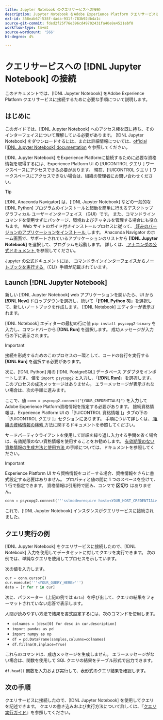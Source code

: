 ```yaml
---
title: Jupyter Notebook のクエリサービスへの接続
description: Jupyter Notebook をAdobe Experience Platform クエリサービスに接続する方法を説明します。
exl-id: 358eab67-538f-4ada-931f-783b92db4a1c
source-git-commit: fded2f25f76e396cd49702431fa40e8e4521ebf8
workflow-type: tm+mt
source-wordcount: '566'
ht-degree: 4%

---
```


# クエリサービスへの [!DNL Jupyter Notebook] の接続

このドキュメントでは、[!DNL Jupyter Notebook] をAdobe Experience Platform クエリサービスに接続するために必要な手順について説明します。

## はじめに

このガイドでは、[!DNL Jupyter Notebook] へのアクセス権を既に持ち、そのインターフェイスについて理解している必要があります。 [!DNL Jupyter Notebook] をダウンロードするには、または詳細情報については、[official [!DNL Jupyter Notebook] documentation](https://jupyter.org/) を参照してください。

[!DNL Jupyter Notebook] をExperience Platformに接続するために必要な資格情報を取得するには、Experience Platform UI の [!UICONTROL  クエリ ] ワークスペースにアクセスできる必要があります。 現在、[!UICONTROL  クエリ ] ワークスペースにアクセスできない場合は、組織の管理者にお問い合わせください。

>[!TIP]
>
>[!DNL Anaconda Navigator] は、[!DNL Jupyter Notebook] などの一般的な [!DNL Python] プログラムのインストールと起動を簡単に行えるデスクトップ グラフィカル ユーザーインターフェイス （GUI）です。 また、コマンドラインコマンドを使用せずにパッケージ、環境およびチャネルを管理する場合にも役立ちます。
>Web サイトのガイド付きインストールプロセスに従って、[ 好みのバージョンのアプリケーションをインストール ](https://docs.anaconda.com/anaconda/install/) します。
>Anaconda Navigator のホーム画面で、サポートされているアプリケーションのリストから **[!DNL Jupyter Notebook]** を選択して、プログラムを起動します。
>詳しくは、[ アナコンダの公式ドキュメント ](https://docs.anaconda.com/anaconda/navigator/) を参照してください。

Jupyter の公式ドキュメントには、[ コマンドラインインターフェイスからノートブックを実行する ](https://docs.jupyter.org/en/latest/running.html#how-do-i-open-a-specific-notebook) （CLI）手順が記載されています。

## Launch [!DNL Jupyter Notebook]

新しい [!DNL Jupyter Notebook] web アプリケーションを開いたら、UI から **[!DNL New]** ドロップダウンを選択し、続いて「**[!DNL Python 3]**」を選択して、新しいノートブックを作成します。 [!DNL Notebook] エディターが表示されます。

[!DNL Notebook] エディターの最初の行に値 `pip install psycopg2-binary` を入力し、コマンドバーから **[!DNL Run]** を選択します。 成功メッセージが入力行の下に表示されます。

>[!IMPORTANT]
>
>接続を形成するためのこのプロセスの一環として、コードの各行を実行する **[!DNL Run]** を選択する必要があります。

次に、[!DNL Python] 用の [!DNL PostgreSQL] データベース アダプタをインポートします。 値を `import psycopg2` と入力し、「**[!DNL Run]**」を選択します。 このプロセスの成功メッセージはありません。 エラーメッセージが表示されない場合は、次の手順に進みます。

ここで、値 `conn = psycopg2.connect("{YOUR_CREDENTIALS}")` を入力してAdobe Experience Platform資格情報を指定する必要があります。 接続資格情報は、Experience Platform UI の「[!UICONTROL  資格情報 ]」タブの下の「[!UICONTROL  クエリ ]」セクションにあります。 手順について詳しくは、[ 組織の資格情報の検索 ](../ui/credentials.md) 方法に関するドキュメントを参照してください。

サードパーティクライアントを使用して詳細を繰り返し入力する手間を省く場合は、有効期限のない資格情報を使用することをお勧めします。 [ 有効期限のない資格情報の生成方法と使用方法 ](../ui/credentials.md#non-expiring-credentials) の手順については、ドキュメントを参照してください。

>[!IMPORTANT]
>
>Experience Platform UI から資格情報をコピーする場合、資格情報をさらに書式設定する必要はありません。 プロパティと値の間に 1 つのスペースを空けて、1 行で指定できます。 資格情報は引用符で囲み、コンマで **区切り** はありません。

```python
conn = psycopg2.connect('''sslmode=require host=<YOUR_HOST_CREDENTIAL> port=80 dbname=prod:all user=<YOUR_ORGANIZATION_ID> password=<YOUR_PASSWORD>''')"
```

これで、[!DNL Jupyter Notebook] インスタンスがクエリサービスに接続されました。

## クエリ実行の例

[!DNL Jupyter Notebook] をクエリサービスに接続したので、[!DNL Notebook] 入力を使用してデータセットに対してクエリを実行できます。 次の例では、単純なクエリを使用してプロセスを示しています。

次の値を入力します。

```python
cur = conn.cursor()
cur.execute('''<YOUR_QUERY_HERE>''')
data = [r for r in cur]
```

次に、パラメーター（上記の例では `data`）を呼び出して、クエリの結果をフォーマットされていない応答で表示します。

人間が読みやすい方法で結果を書式設定するには、次のコマンドを使用します。

- `colnames = [desc[0] for desc in cur.description]`
- `import pandas as pd`
- `import numpy as np`
- `df = pd.DataFrame(samples,columns=colnames)`
- `df.fillna(0,inplace=True)`

これらのコマンドは、成功メッセージを生成しません。 エラーメッセージがない場合は、関数を使用して SQL クエリの結果をテーブル形式で出力できます。

`df.head()` 関数を入力および実行して、表形式のクエリ結果を確認します。

## 次の手順

クエリサービスに接続したので、[!DNL Jupyter Notebook] を使用してクエリを記述できます。 クエリの書き込みおよび実行方法について詳しくは、『[クエリ実行ガイド](../best-practices/writing-queries.md)』を参照してください。
